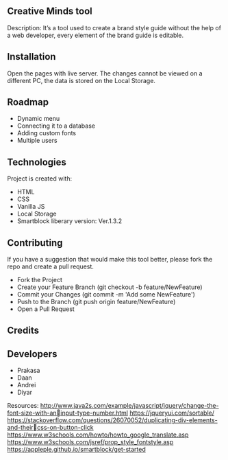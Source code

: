 ## Creative Minds tool

Description:
It’s a tool used to create a brand style guide without the help of a web developer, every element of the brand guide is editable.

## Installation

Open the pages with live server.
The changes cannot be viewed on a different PC, the data is stored on the Local Storage.

## Roadmap

* Dynamic menu
* Connecting it to a database
* Adding custom fonts
* Multiple users

## Technologies

Project is created with:

* HTML
* CSS
* Vanilla JS
* Local Storage
* Smartblock liberary version: Ver.1.3.2

## Contributing

If you have a suggestion that would make this tool better, please fork the repo and create a pull request.

- Fork the Project
- Create your Feature Branch (git checkout -b feature/NewFeature)
- Commit your Changes (git commit -m 'Add some NewFeature')
- Push to the Branch (git push origin feature/NewFeature)
- Open a Pull Request


## Credits
## Developers
* Prakasa
* Daan
* Andrei
* Diyar

Resources:
http://www.java2s.com/example/javascript/jquery/change-the-font-size-with-aninput-type-number.html
https://jqueryui.com/sortable/
https://stackoverflow.com/questions/26070052/duplicating-div-elements-and-theircss-on-button-click
https://www.w3schools.com/howto/howto_google_translate.asp
https://www.w3schools.com/jsref/prop_style_fontstyle.asp
https://appleple.github.io/smartblock/get-started
